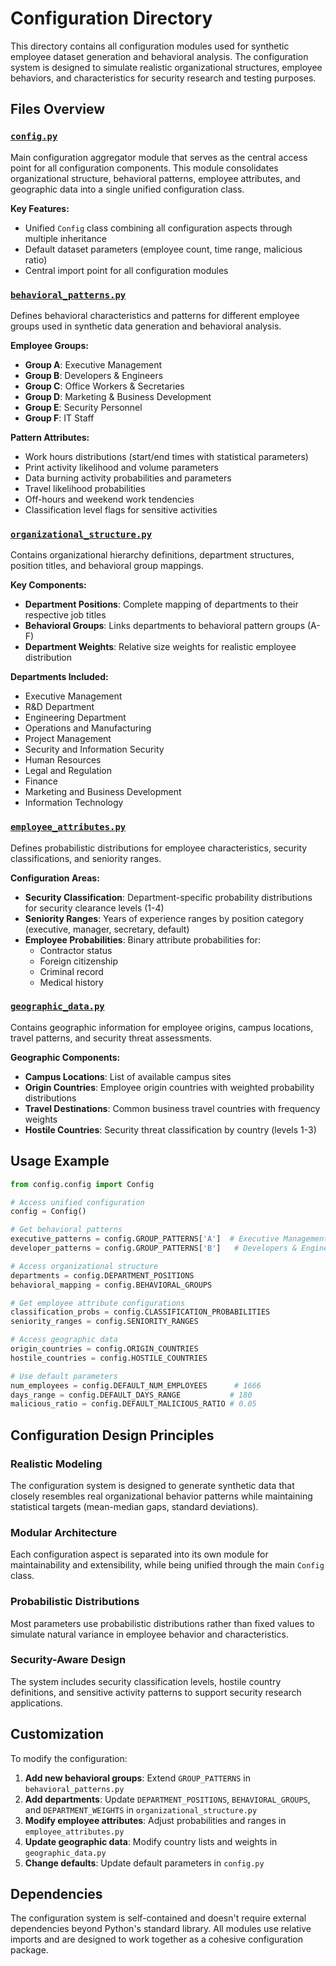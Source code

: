 # Configuration Directory

This directory contains all configuration modules used for synthetic employee dataset generation and behavioral analysis. The configuration system is designed to simulate realistic organizational structures, employee behaviors, and characteristics for security research and testing purposes.

## Files Overview

### [`config.py`](config/config.py)
Main configuration aggregator module that serves as the central access point for all configuration components. This module consolidates organizational structure, behavioral patterns, employee attributes, and geographic data into a single unified configuration class.

**Key Features:**
- Unified `Config` class combining all configuration aspects through multiple inheritance
- Default dataset parameters (employee count, time range, malicious ratio)
- Central import point for all configuration modules

### [`behavioral_patterns.py`](config/behavioral_patterns.py)
Defines behavioral characteristics and patterns for different employee groups used in synthetic data generation and behavioral analysis.

**Employee Groups:**
- **Group A**: Executive Management
- **Group B**: Developers & Engineers  
- **Group C**: Office Workers & Secretaries
- **Group D**: Marketing & Business Development
- **Group E**: Security Personnel
- **Group F**: IT Staff

**Pattern Attributes:**
- Work hours distributions (start/end times with statistical parameters)
- Print activity likelihood and volume parameters
- Data burning activity probabilities and parameters
- Travel likelihood probabilities
- Off-hours and weekend work tendencies
- Classification level flags for sensitive activities

### [`organizational_structure.py`](config/organizational_structure.py)
Contains organizational hierarchy definitions, department structures, position titles, and behavioral group mappings.

**Key Components:**
- **Department Positions**: Complete mapping of departments to their respective job titles
- **Behavioral Groups**: Links departments to behavioral pattern groups (A-F)
- **Department Weights**: Relative size weights for realistic employee distribution

**Departments Included:**
- Executive Management
- R&D Department
- Engineering Department
- Operations and Manufacturing
- Project Management
- Security and Information Security
- Human Resources
- Legal and Regulation
- Finance
- Marketing and Business Development
- Information Technology

### [`employee_attributes.py`](config/employee_attributes.py)
Defines probabilistic distributions for employee characteristics, security classifications, and seniority ranges.

**Configuration Areas:**
- **Security Classification**: Department-specific probability distributions for security clearance levels (1-4)
- **Seniority Ranges**: Years of experience ranges by position category (executive, manager, secretary, default)
- **Employee Probabilities**: Binary attribute probabilities for:
  - Contractor status
  - Foreign citizenship
  - Criminal record
  - Medical history

### [`geographic_data.py`](config/geographic_data.py)
Contains geographic information for employee origins, campus locations, travel patterns, and security threat assessments.

**Geographic Components:**
- **Campus Locations**: List of available campus sites
- **Origin Countries**: Employee origin countries with weighted probability distributions
- **Travel Destinations**: Common business travel countries with frequency weights
- **Hostile Countries**: Security threat classification by country (levels 1-3)

## Usage Example

```python
from config.config import Config

# Access unified configuration
config = Config()

# Get behavioral patterns
executive_patterns = config.GROUP_PATTERNS['A']  # Executive Management
developer_patterns = config.GROUP_PATTERNS['B']   # Developers & Engineers

# Access organizational structure
departments = config.DEPARTMENT_POSITIONS
behavioral_mapping = config.BEHAVIORAL_GROUPS

# Get employee attribute configurations
classification_probs = config.CLASSIFICATION_PROBABILITIES
seniority_ranges = config.SENIORITY_RANGES

# Access geographic data
origin_countries = config.ORIGIN_COUNTRIES
hostile_countries = config.HOSTILE_COUNTRIES

# Use default parameters
num_employees = config.DEFAULT_NUM_EMPLOYEES      # 1666
days_range = config.DEFAULT_DAYS_RANGE           # 180
malicious_ratio = config.DEFAULT_MALICIOUS_RATIO # 0.05
```

## Configuration Design Principles

### Realistic Modeling
The configuration system is designed to generate synthetic data that closely resembles real organizational behavior patterns while maintaining statistical targets (mean-median gaps, standard deviations).

### Modular Architecture
Each configuration aspect is separated into its own module for maintainability and extensibility, while being unified through the main `Config` class.

### Probabilistic Distributions
Most parameters use probabilistic distributions rather than fixed values to simulate natural variance in employee behavior and characteristics.

### Security-Aware Design
The system includes security classification levels, hostile country definitions, and sensitive activity patterns to support security research applications.

## Customization

To modify the configuration:

1. **Add new behavioral groups**: Extend `GROUP_PATTERNS` in `behavioral_patterns.py`
2. **Add departments**: Update `DEPARTMENT_POSITIONS`, `BEHAVIORAL_GROUPS`, and `DEPARTMENT_WEIGHTS` in `organizational_structure.py`
3. **Modify employee attributes**: Adjust probabilities and ranges in `employee_attributes.py`
4. **Update geographic data**: Modify country lists and weights in `geographic_data.py`
5. **Change defaults**: Update default parameters in `config.py`

## Dependencies

The configuration system is self-contained and doesn't require external dependencies beyond Python's standard library. All modules use relative imports and are designed to work together as a cohesive configuration package.
